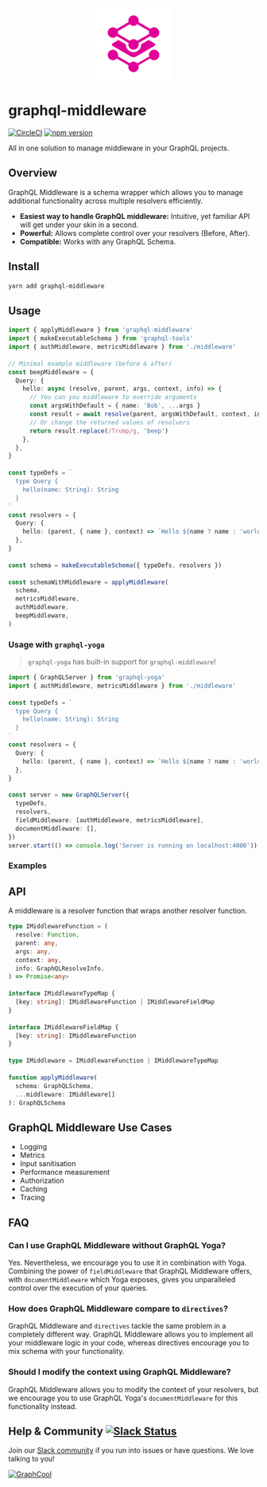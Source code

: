 <p align="center"><img src="media/logo.png" width="150" /></p>

# graphql-middleware

[![CircleCI](https://circleci.com/gh/prismagraphql/graphql-middleware.svg?style=shield)](https://circleci.com/gh/prismagraphql/graphql-middleware)
[![npm version](https://badge.fury.io/js/graphql-middleware.svg)](https://badge.fury.io/js/graphql-middleware)

All in one solution to manage middleware in your GraphQL projects.

## Overview

GraphQL Middleware is a schema wrapper which allows you to manage additional functionality across multiple resolvers efficiently.

* **Easiest way to handle GraphQL middleware:** Intuitive, yet familiar API will get under your skin in a second.
* **Powerful:** Allows complete control over your resolvers (Before, After).
* **Compatible:** Works with any GraphQL Schema.

## Install

```sh
yarn add graphql-middleware
```

## Usage

```ts
import { applyMiddleware } from 'graphql-middleware'
import { makeExecutableSchema } from 'graphql-tools'
import { authMiddleware, metricsMiddleware } from './middleware'

// Minimal example middleware (before & after)
const beepMiddleware = {
  Query: {
    hello: async (resolve, parent, args, context, info) => {
      // You can you middleware to override arguments
      const argsWithDefault = { name: 'Bob', ...args }
      const result = await resolve(parent, argsWithDefault, context, info)
      // Or change the returned values of resolvers
      return result.replace(/Trump/g, 'beep')
    },
  },
}

const typeDefs = `
  type Query {
    hello(name: String): String
  }
`
const resolvers = {
  Query: {
    hello: (parent, { name }, context) => `Hello ${name ? name : 'world'}!`,
  },
}

const schema = makeExecutableSchema({ typeDefs, resolvers })

const schemaWithMiddleware = applyMiddleware(
  schema,
  metricsMiddleware,
  authMiddleware,
  beepMiddleware,
)
```

### Usage with `graphql-yoga`

> `graphql-yoga` has built-in support for `graphql-middleware`!

```ts
import { GraphQLServer } from 'graphql-yoga'
import { authMiddleware, metricsMiddleware } from './middleware'

const typeDefs = `
  type Query {
    hello(name: String): String
  }
`
const resolvers = {
  Query: {
    hello: (parent, { name }, context) => `Hello ${name ? name : 'world'}!`,
  },
}

const server = new GraphQLServer({
  typeDefs,
  resolvers,
  fieldMiddleware: [authMiddleware, metricsMiddleware],
  documentMiddleware: [],
})
server.start(() => console.log('Server is running on localhost:4000'))
```

### Examples

## API

A middleware is a resolver function that wraps another resolver function.

```ts
type IMiddlewareFunction = (
  resolve: Function,
  parent: any,
  args: any,
  context: any,
  info: GraphQLResolveInfo,
) => Promise<any>

interface IMiddlewareTypeMap {
  [key: string]: IMiddlewareFunction | IMiddlewareFieldMap
}

interface IMiddlewareFieldMap {
  [key: string]: IMiddlewareFunction
}

type IMiddleware = IMiddlewareFunction | IMiddlewareTypeMap

function applyMiddleware(
  schema: GraphQLSchema,
  ...middleware: IMiddleware[]
): GraphQLSchema
```

## GraphQL Middleware Use Cases

* Logging
* Metrics
* Input sanitisation
* Performance measurement
* Authorization
* Caching
* Tracing

## FAQ

### Can I use GraphQL Middleware without GraphQL Yoga?

Yes. Nevertheless, we encourage you to use it in combination with Yoga. Combining the power of `fieldMiddleware` that GraphQL Middleware offers, with `documentMiddleware` which Yoga exposes, gives you unparalleled control over the execution of your queries.

### How does GraphQL Middleware compare to `directives`?

GraphQL Middleware and `directives` tackle the same problem in a completely different way. GraphQL Middleware allows you to implement all your middleware logic in your code, whereas directives encourage you to mix schema with your functionality.

### Should I modify the context using GraphQL Middleware?

GraphQL Middleware allows you to modify the context of your resolvers, but we encourage you to use GraphQL Yoga's `documentMiddleware` for this functionality instead.

## Help & Community [![Slack Status](https://slack.graph.cool/badge.svg)](https://slack.graph.cool)

Join our [Slack community](http://slack.graph.cool/) if you run into issues or have questions. We love talking to you!

[![GraphCool](http://i.imgur.com/5RHR6Ku.png)](https://www.graph.cool/)
